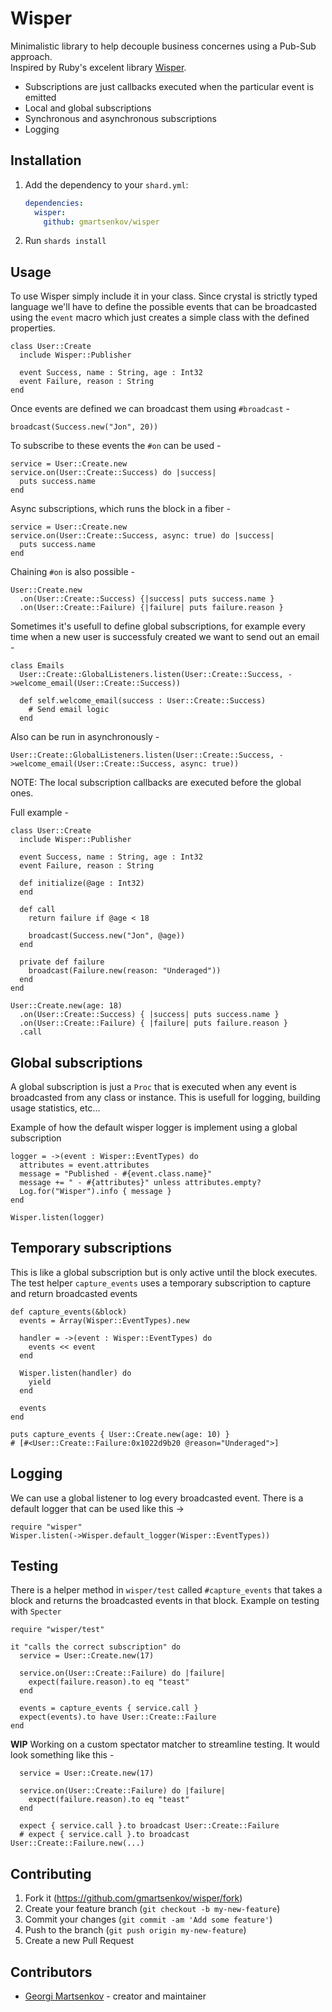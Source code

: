 # Wisper

Minimalistic library to help decouple business concernes using a Pub-Sub approach.  
Inspired by Ruby's excelent library [Wisper](https://github.com/krisleech/wisper).
- Subscriptions are just callbacks executed when the particular event is emitted
- Local and global subscriptions
- Synchronous and asynchronous subscriptions
- Logging

## Installation

1. Add the dependency to your `shard.yml`:

   ```yaml
   dependencies:
     wisper:
       github: gmartsenkov/wisper
   ```

2. Run `shards install`

## Usage

To use Wisper simply include it in your class. Since crystal is strictly typed language we'll have to define the possible events that can be broadcasted using the `event` macro which just creates a simple class with the defined properties. 
```crystal
class User::Create
  include Wisper::Publisher

  event Success, name : String, age : Int32
  event Failure, reason : String
end
```
Once events are defined we can broadcast them using `#broadcast` -
```crystal
broadcast(Success.new("Jon", 20))
```
To subscribe to these events the `#on` can be used -
``` crystal
service = User::Create.new
service.on(User::Create::Success) do |success|
  puts success.name
end
```
Async subscriptions, which runs the block in a fiber - 
``` crystal
service = User::Create.new
service.on(User::Create::Success, async: true) do |success|
  puts success.name
end
```
Chaining `#on` is also possible -
``` crystal
User::Create.new
  .on(User::Create::Success) {|success| puts success.name }
  .on(User::Create::Failure) {|failure| puts failure.reason }
```
Sometimes it's usefull to define global subscriptions, for example every time when a new user is successfuly created we want to send out an email -
``` crystal
class Emails
  User::Create::GlobalListeners.listen(User::Create::Success, ->welcome_email(User::Create::Success))

  def self.welcome_email(success : User::Create::Success)
    # Send email logic
  end
```
Also can be run in asynchronously -
``` crystal
User::Create::GlobalListeners.listen(User::Create::Success, ->welcome_email(User::Create::Success, async: true))
```
NOTE: The local subscription callbacks are executed before the global ones.

Full example -
``` crystal
class User::Create
  include Wisper::Publisher

  event Success, name : String, age : Int32
  event Failure, reason : String

  def initialize(@age : Int32)
  end

  def call
    return failure if @age < 18

    broadcast(Success.new("Jon", @age))
  end

  private def failure
    broadcast(Failure.new(reason: "Underaged"))
  end
end

User::Create.new(age: 18)
  .on(User::Create::Success) { |success| puts success.name }
  .on(User::Create::Failure) { |failure| puts failure.reason }
  .call
```
## Global subscriptions
A global subscription is just a `Proc` that is executed when any event is broadcasted from any class or instance. This is usefull for logging, building usage statistics, etc...

Example of how the default wisper logger is implement using a global subscription
``` crystal
logger = ->(event : Wisper::EventTypes) do
  attributes = event.attributes
  message = "Published - #{event.class.name}"
  message += " - #{attributes}" unless attributes.empty?
  Log.for("Wisper").info { message }
end

Wisper.listen(logger)
```

## Temporary subscriptions
This is like a global subscription but is only active until the block executes.
The test helper `capture_events` uses a temporary subscription to capture and return broadcasted events
``` crystal
def capture_events(&block)
  events = Array(Wisper::EventTypes).new

  handler = ->(event : Wisper::EventTypes) do
    events << event
  end

  Wisper.listen(handler) do
    yield
  end

  events
end

puts capture_events { User::Create.new(age: 10) }
# [#<User::Create::Failure:0x1022d9b20 @reason="Underaged">]
```

## Logging
We can use a global listener to log every broadcasted event. There is a default logger that can be used like this ->
``` crystal
require "wisper"
Wisper.listen(->Wisper.default_logger(Wisper::EventTypes))
```

## Testing
There is a helper method in `wisper/test` called `#capture_events` that takes a block and returns the broadcasted events in that block.
Example on testing with `Specter`
``` crystal
require "wisper/test"

it "calls the correct subscription" do
  service = User::Create.new(17)

  service.on(User::Create::Failure) do |failure|
    expect(failure.reason).to eq "teast"
  end

  events = capture_events { service.call }
  expect(events).to have User::Create::Failure
end
```
**WIP** Working on a custom spectator matcher to streamline testing. It would look something like this -

``` crystal
  service = User::Create.new(17)

  service.on(User::Create::Failure) do |failure|
    expect(failure.reason).to eq "teast"
  end

  expect { service.call }.to broadcast User::Create::Failure
  # expect { service.call }.to broadcast User::Create::Failure.new(...)
```

## Contributing

1. Fork it (<https://github.com/gmartsenkov/wisper/fork>)
2. Create your feature branch (`git checkout -b my-new-feature`)
3. Commit your changes (`git commit -am 'Add some feature'`)
4. Push to the branch (`git push origin my-new-feature`)
5. Create a new Pull Request

## Contributors

- [Georgi Martsenkov](https://github.com/gmartsenkov) - creator and maintainer
